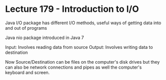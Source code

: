 # Lecture 179 - Introduction to I/O

Java I/O package has different I/O methods, useful ways of getting data into and out of programs

Java nio package introduced in Java 7

Input: Involves reading data from source 
Output: Involves writing data to destination

Now Source/Destination can be files on the computer's disk drives but they can also be network connections and pipes 
as well the computer's keyboard and screen.

